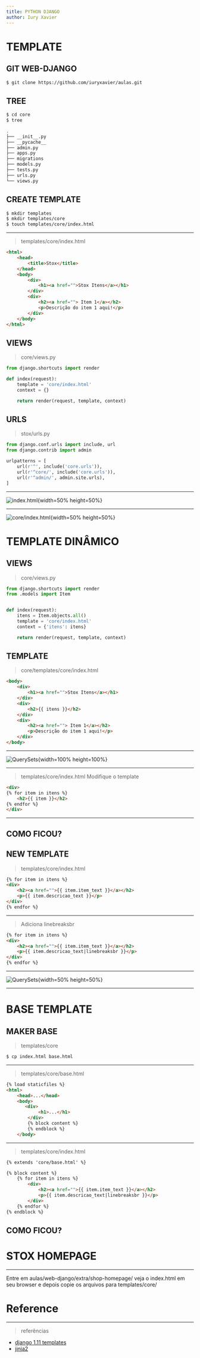 ```yaml
---
title: PYTHON DJANGO 
author: Iury Xavier
---
```


# TEMPLATE

## GIT WEB-DJANGO   

```bash
$ git clone https://github.com/iuryxavier/aulas.git
```


## TREE 

```bash
$ cd core
$ tree
```

```bash
.
├── __init__.py
├── __pycache__
├── admin.py
├── apps.py
├── migrations
├── models.py
├── tests.py
├── urls.py
└── views.py
```

## CREATE TEMPLATE

```bash
$ mkdir templates
$ mkdir templates/core
$ touch templates/core/index.html
```

---

> templates/core/index.html

```html
<html>
    <head>
        <title>Stox</title>
    </head>
    <body>
        <div>
            <h1><a href="">Stox Itens</a></h1>
        </div>
        <div>
            <h2><a href=""> Item 1</a></h2>
            <p>Descrição do item 1 aqui!</p>
        </div>
    </body>
</html>
```

## VIEWS

> core/views.py

```python
from django.shortcuts import render

def index(request):
    template = 'core/index.html'
    context = {}

    return render(request, template, context)
```

## URLS  

> stox/urls.py

```python
from django.conf.urls import include, url
from django.contrib import admin

urlpatterns = [
    url(r'^', include('core.urls')),
    url(r'^core/', include('core.urls')),
    url(r'^admin/', admin.site.urls),
]
```

---

![index.html](./images/index_template.png){width=50% height=50%}

---

![core/index.html](./images/index_core_template.png){width=50% height=50%}

# TEMPLATE DINÂMICO

## VIEWS 

> core/views.py

```python
from django.shortcuts import render
from .models import Item


def index(request):
    itens = Item.objects.all()
    template = 'core/index.html'
    context = {'itens': itens}

    return render(request, template, context)
```

## TEMPLATE

> core/templates/core/index.html

```html
<body>
    <div>
        <h1><a href="">Stox Itens</a></h1>
    </div>
    <div>
        <h2>{{ itens }}</h2>
    </div>
    <div>
        <h2><a href=""> Item 1</a></h2>
        <p>Descrição do item 1 aqui!</p>
    </div>
</body>
```

---

![QuerySets](./images/template_querysets.png){width=100% height=100%}

---

> templates/core/index.html
> Modifique o template

```html
<div>
{% for item in itens %}
    <h2>{{ item }}</h2>
{% endfor %}
</div>
```

---

## COMO FICOU?

## NEW TEMPLATE 

> templates/core/index.html

```html
{% for item in itens %}
<div>
    <h2><a href="">{{ item.item_text }}</a></h2>
    <p>{{ item.descricao_text }}</p>
</div>
{% endfor %}
```

---

> Adiciona linebreaksbr

```html
{% for item in itens %}
<div>
    <h2><a href="">{{ item.item_text }}</a></h2>
    <p>{{ item.descricao_text|linebreaksbr }}</p>
</div>
{% endfor %}
```

---

![QuerySets](./images/finish_template.png){width=50% height=50%}

---

# BASE TEMPLATE

## MAKER BASE

> templates/core

```bash
$ cp index.html base.html
```

---

> templates/core/base.html

```html
{% load staticfiles %}
<html>
    <head>...</head>
    <body>
       <div>
            <h1>...</h1>
        </div> 
        {% block content %}
        {% endblock %}
    </body>
```

---

> templates/core/index.html

```html
{% extends 'core/base.html' %}

{% block content %}
    {% for item in itens %}
        <div>
            <h2><a href="">{{ item.item_text }}</a></h2>
            <p>{{ item.descricao_text|linebreaksbr }}</p>
        </div>
    {% endfor %}
{% endblock %}
```

## COMO FICOU?

# STOX HOMEPAGE

---

Entre em aulas/web-django/extra/shop-homepage/
veja o index.html em seu browser e depois
copie os arquivos para templates/core/

# Reference

---

> referências

* [django 1.11 templates](https://docs.djangoproject.com/en/1.11/ref/templates/)
* [jinja2](http://jinja.pocoo.org/docs/2.9/)

